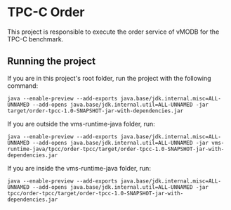 # TPC-C Order

This project is responsible to execute the order service of vMODB for the TPC-C benchmark.

## Running the project

If you are in this project's root folder, run the project with the following command:
```
java --enable-preview --add-exports java.base/jdk.internal.misc=ALL-UNNAMED --add-opens java.base/jdk.internal.util=ALL-UNNAMED -jar target/order-tpcc-1.0-SNAPSHOT-jar-with-dependencies.jar
```

If you are outside the vms-runtime-java folder, run:
```
java --enable-preview --add-exports java.base/jdk.internal.misc=ALL-UNNAMED --add-opens java.base/jdk.internal.util=ALL-UNNAMED -jar vms-runtime-java/tpcc/order-tpcc/target/order-tpcc-1.0-SNAPSHOT-jar-with-dependencies.jar
```

If you are inside the vms-runtime-java folder, run:
```
java --enable-preview --add-exports java.base/jdk.internal.misc=ALL-UNNAMED --add-opens java.base/jdk.internal.util=ALL-UNNAMED -jar tpcc/order-tpcc/target/order-tpcc-1.0-SNAPSHOT-jar-with-dependencies.jar
```
